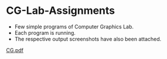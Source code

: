 # CG-Lab-Assignments
* Few simple programs of Computer Graphics Lab.
* Each program is running. 
* The respective output screenshots have also been attached.

[CG.pdf](https://github.com/pktparticle/CG-Lab-Assignments/files/2608257/CG.pdf)

